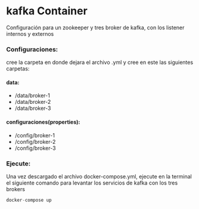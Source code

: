 # kafka Container
Configuración para un zookeeper y tres broker de kafka, con los listener internos y externos

### Configuraciones:
cree la carpeta en donde dejara el archivo .yml y cree en este las siguientes carpetas:

#### data:
+ /data/broker-1
+ /data/broker-2
+ /data/broker-3
#### configuraciones(properties):
+ /config/broker-1
+ /config/broker-2
+ /config/broker-3

### Ejecute:

Una vez descargado el archivo docker-compose.yml, ejecute en la terminal el siguiente comando para
levantar los servicios de kafka con los tres brokers
```cs
docker-compose up
```